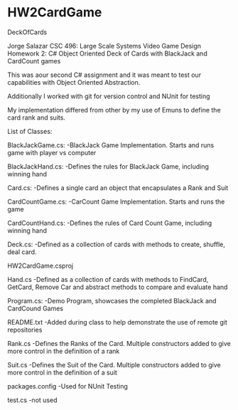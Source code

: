 # HW2CardGame
DeckOfCards

Jorge Salazar
CSC 496: Large Scale Systems
Video Game Design
Homework 2: C# Object Oriented Deck of Cards with BlackJack and CardCount games

This was aour second C# assignment and it was meant to test our capabilities with 
Object Oriented Abstraction.

Additionally I worked with git for version control and NUnit for testing

My implementation differed from other by my use of Emuns to define the card rank and suits.

List of Classes:

BlackJackGame.cs:   -BlackJack Game Implementation. Starts and runs game with player vs computer

BlackJackHand.cs:   -Defines the rules for BlackJack Game, including winning hand

Card.cs:    	      -Defines a single card an object that encapsulates a Rank and Suit

CardCountGame.cs:   -CarCount Game Implementation. Starts and runs the game 

CardCountHand.cs:   -Defines the rules of Card Count Game, including winning hand

Deck.cs:            -Defined as a collection of cards with methods to create, shuffle, deal card.

HW2CardGame.csproj

Hand.cs             -Defined as a collection of cards with methods to FindCard, GetCard, Remove Car and abstract methods to compare and
                    evaluate hand

Program.cs:         -Demo Program, showcases the completed BlackJack and CardCound Games

README.txt          -Added during class to help demonstrate the use of remote git repositories

Rank.cs             -Defines the Ranks of the Card. Multiple constructors added to give more control in the definition of a rank

Suit.cs             -Defines the Suit of the Card. Multiple constructors added to give more control in the definition of a suit

packages.config     -Used for NUnit Testing

test.cs             -not used
